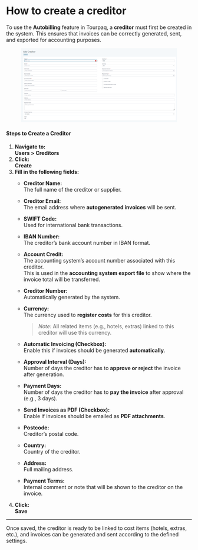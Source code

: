 # How to create a creditor

To use the **Autobilling** feature in Tourpaq, a **creditor** must first be created in the system. This ensures that invoices can be correctly generated, sent, and exported for accounting purposes.

<figure><img src="../.gitbook/assets/image (17) (1) (1) (1) (1) (1) (1) (1) (1) (1) (1) (1) (1) (1) (1) (1).png" alt=""><figcaption></figcaption></figure>

#### **Steps to Create a Creditor**

1. **Navigate to:**\
   **Users > Creditors**
2. **Click:**\
   **Create**
3. **Fill in the following fields:**
   * **Creditor Name:**\
     The full name of the creditor or supplier.
   * **Creditor Email:**\
     The email address where **autogenerated invoices** will be sent.
   * **SWIFT Code:**\
     Used for international bank transactions.
   * **IBAN Number:**\
     The creditor’s bank account number in IBAN format.
   * **Account Credit:**\
     The accounting system’s account number associated with this creditor.\
     This is used in the **accounting system export file** to show where the invoice total will be transferred.
   * **Creditor Number:**\
     Automatically generated by the system.
   *   **Currency:**\
       The currency used to **register costs** for this creditor.

       > _Note:_ All related items (e.g., hotels, extras) linked to this creditor will use this currency.
   * **Automatic Invoicing (Checkbox):**\
     Enable this if invoices should be generated **automatically**.
   * **Approval Interval (Days):**\
     Number of days the creditor has to **approve or reject** the invoice after generation.
   * **Payment Days:**\
     Number of days the creditor has to **pay the invoice** after approval (e.g., 3 days).
   * **Send Invoices as PDF (Checkbox):**\
     Enable if invoices should be emailed as **PDF attachments**.
   * **Postcode:**\
     Creditor’s postal code.
   * **Country:**\
     Country of the creditor.
   * **Address:**\
     Full mailing address.
   * **Payment Terms:**\
     Internal comment or note that will be shown to the creditor on the invoice.
4. **Click:**\
   **Save**

***

Once saved, the creditor is ready to be linked to cost items (hotels, extras, etc.), and invoices can be generated and sent according to the defined settings.
